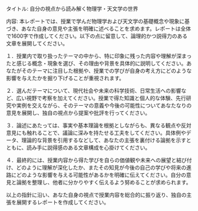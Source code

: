 タイトル: 自分の視点から読み解く物理学・天文学の世界

内容:
本レポートでは、授業で学んだ物理学および天文学の基礎概念や現象に基づき、あなた自身の意見や主張を明確に述べることを求めます。レポートは全体で1600字で作成してください。以下の点に留意して、論理的かつ説得力のある文章を展開してください。

１．授業内で取り扱ったテーマの中から、特に印象に残った内容や理解が深まったと感じる概念・現象を選び、その理由や背景を具体的に説明してください。あなたがそのテーマに注目した根拠や、授業での学びが自身の考え方にどのような影響を与えたかを掘り下げることが重視されます。

２．選んだテーマについて、現代社会や未来の科学技術、日常生活への影響など、広い視野で考察を加えてください。授業で得た知識と個人的な体験、先行研究や実例を交えながら、そのテーマの意義や今後の可能性についてあなたなりの意見を展開し、独自の視点から提案や批評を行ってください。

３．論述にあたっては、事実や基本理論を根拠としながらも、異なる観点や反対意見にも触れることで、議論に深みを持たせる工夫をしてください。具体例やデータ、理論的な背景を引用するなどして、あなたの主張を裏付ける論拠を示すとともに、読み手に説得感のある文章構成を心掛けてください。

４．最終的には、授業内容から得た学びを自らの価値観や未来への展望と結び付け、どのように理解が深化したか、またその知見が今後の自己の学びや将来の進路にどのような影響を与える可能性があるかを明確に伝えてください。自分の意見と論拠を整理し、他者に分かりやすく伝えるよう努めることが求められます。

以上の指針に沿い、あなた自身の視点で授業内容を総合的に振り返り、独自の主張を展開するレポートを作成してください。
